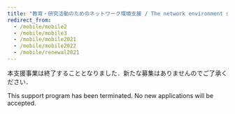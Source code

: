 ```yaml
---
title: "教育・研究活動のためのネットワーク環境支援 / The network environment support for education and research"
redirect_from:
  - /mobile/mobile2
  - /mobile/mobile3
  - /mobile/mobile2021
  - /mobile/mobile2022
  - /mobile/renewal2021
---
```


本支援事業は終了することとなりました．新たな募集はありませんのでご了承ください．

This support program has been terminated. No new applications will be accepted.
